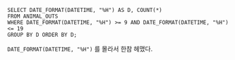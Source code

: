 ```mysql
SELECT DATE_FORMAT(DATETIME, "%H") AS D, COUNT(*)
FROM ANIMAL_OUTS
WHERE DATE_FORMAT(DATETIME, "%H") >= 9 AND DATE_FORMAT(DATETIME, "%H") <= 19
GROUP BY D ORDER BY D;
```



`DATE_FORMAT(DATETIME, "%H")` 를 몰라서 한참 헤맸다.
